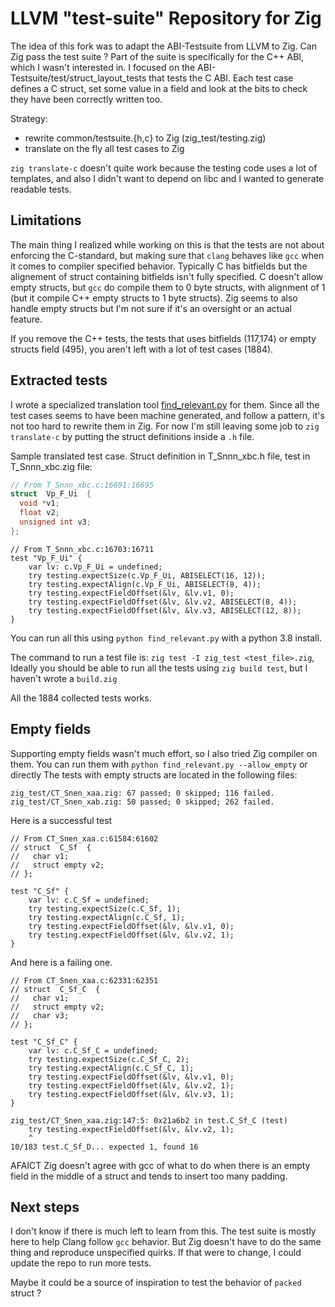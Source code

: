 # LLVM "test-suite" Repository for Zig


The idea of this fork was to adapt the ABI-Testsuite from LLVM to Zig.
Can Zig pass the test suite ?
Part of the suite is specifically for the C++ ABI, which I wasn't interested in.
I focused on the ABI-Testsuite/test/struct_layout_tests that tests the C ABI.
Each test case defines a C struct,
set some value in a field and look at the bits to check they have been correctly written too.

Strategy:
* rewrite common/testsuite.{h,c} to Zig (zig_test/testing.zig)
* translate on the fly all test cases to Zig

`zig translate-c` doesn't quite work because the testing code uses a lot of templates,
and also I didn't want to depend on libc and I wanted to generate readable tests.

## Limitations

The main thing I realized while working on this
is that the tests are not about enforcing the C-standard,
but making sure that `clang` behaves like `gcc`
when it comes to compiler specified behavior.
Typically C has bitfields but the alignement of struct containing bitfields
isn't fully specified.
C doesn't allow empty structs, but `gcc` do compile them to 0 byte structs,
with alignment of 1 (but it compile C++ empty structs to 1 byte structs). 
Zig seems to also handle empty structs but I'm not sure if it's an oversight or an actual feature.
 
If you remove the C++ tests,
the tests that uses bitfields (117,174) or empty structs field (495),
you aren't left with a lot of test cases (1884).

## Extracted tests

I wrote a specialized translation tool
[find_relevant.py](ABI-Testsuite/find_relevant.py) for them.
Since all the test cases seems to have been machine generated,
and follow a pattern, it's not too hard to rewrite them in Zig.
For now I'm still leaving some job to `zig translate-c` by putting the struct
definitions inside a `.h` file.

Sample translated test case. Struct definition in T_Snnn_xbc.h file, test in T_Snnn_xbc.zig file:

```c
// From T_Snnn_xbc.c:16691:16695
struct  Vp_F_Ui  {
  void *v1;
  float v2;
  unsigned int v3;
};
```

```zig
// From T_Snnn_xbc.c:16703:16711
test "Vp_F_Ui" {
    var lv: c.Vp_F_Ui = undefined;
    try testing.expectSize(c.Vp_F_Ui, ABISELECT(16, 12));
    try testing.expectAlign(c.Vp_F_Ui, ABISELECT(8, 4));
    try testing.expectFieldOffset(&lv, &lv.v1, 0);
    try testing.expectFieldOffset(&lv, &lv.v2, ABISELECT(8, 4));
    try testing.expectFieldOffset(&lv, &lv.v3, ABISELECT(12, 8));
}
```

You can run all this using `python find_relevant.py` with a python 3.8 install.

The command to run a test file is:  `zig test -I zig_test <test_file>.zig`,
Ideally you should be able to run all the tests using `zig build test`,
but I haven't wrote a `build.zig`

All the 1884 collected tests works.

## Empty fields

Supporting empty fields wasn't much effort, so I also tried Zig compiler on them.
You can run them with `python find_relevant.py --allow_empty`
or directly 
The tests with empty structs are located in the following files:

``` 
zig_test/CT_Snen_xaa.zig: 67 passed; 0 skipped; 116 failed.
zig_test/CT_Snen_xab.zig: 50 passed; 0 skipped; 262 failed.
```

Here is a successful test

```
// From CT_Snen_xaa.c:61584:61602
// struct  C_Sf  {
//   char v1;
//   struct empty v2;
// };

test "C_Sf" {
    var lv: c.C_Sf = undefined;
    try testing.expectSize(c.C_Sf, 1);
    try testing.expectAlign(c.C_Sf, 1);
    try testing.expectFieldOffset(&lv, &lv.v1, 0);
    try testing.expectFieldOffset(&lv, &lv.v2, 1);
}
```

And here is a failing one.

```
// From CT_Snen_xaa.c:62331:62351
// struct  C_Sf_C  {
//   char v1;
//   struct empty v2;
//   char v3;
// };

test "C_Sf_C" {
    var lv: c.C_Sf_C = undefined;
    try testing.expectSize(c.C_Sf_C, 2);
    try testing.expectAlign(c.C_Sf_C, 1);
    try testing.expectFieldOffset(&lv, &lv.v1, 0);
    try testing.expectFieldOffset(&lv, &lv.v2, 1);
    try testing.expectFieldOffset(&lv, &lv.v3, 1);
}

zig_test/CT_Snen_xaa.zig:147:5: 0x21a6b2 in test.C_Sf_C (test)
    try testing.expectFieldOffset(&lv, &lv.v2, 1);
    ^
10/183 test.C_Sf_D... expected 1, found 16
```

AFAICT Zig doesn't agree with gcc of what to do when there is an empty field in the middle of a struct and tends to insert too many padding.


## Next steps

I don't know if there is much left to learn from this.
The test suite is mostly here to help Clang follow `gcc` behavior.
But Zig doesn't have to do the same thing and reproduce unspecified quirks.
If that were to change, I could update the repo to run more tests.

Maybe it could be a source of inspiration to test the behavior of `packed` struct ?
